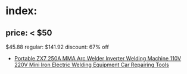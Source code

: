 # index:
## price: < $50
$45.88 regular: $141.92 discount: 67% off
- [Portable ZX7 250A MMA Arc Welder Inverter Welding Machine 110V 220V Mini Iron Electric Welding Equipment Car Repairing Tools](https://www.aliexpress.us/item/3256806959703721.html)
